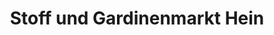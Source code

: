 ---
title: "Stoff und Gardinenmarkt Hein"
url: /freiberg/stoff-und-gardinenmarkt-hein/
shop: Baumarkt
---